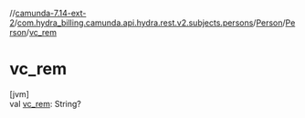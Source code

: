 //[camunda-7.14-ext-2](../../../../index.md)/[com.hydra_billing.camunda.api.hydra.rest.v2.subjects.persons](../../index.md)/[Person](../index.md)/[Person](index.md)/[vc_rem](vc_rem.md)

# vc_rem

[jvm]\
val [vc_rem](vc_rem.md): String?
